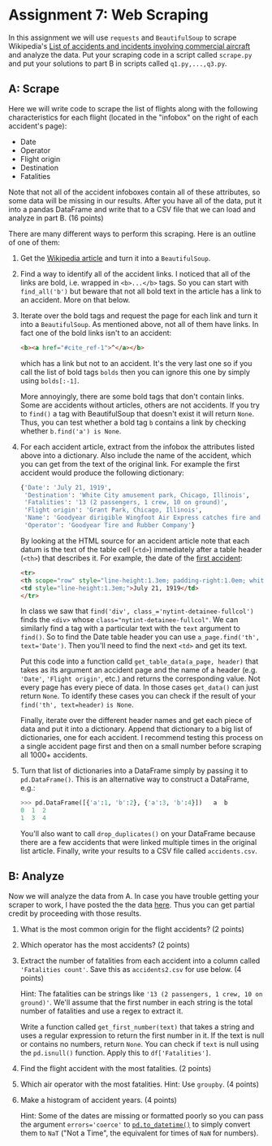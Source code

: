 # Assignment 7: Web Scraping
In this assignment we will use `requests` and `BeautifulSoup` to scrape Wikipedia's [List of accidents and incidents involving commercial aircraft](https://en.wikipedia.org/wiki/List_of_accidents_and_incidents_involving_commercial_aircraft) and analyze the data. Put your scraping code in a script called `scrape.py` and put your solutions to part B in scripts called `q1.py,...,q3.py`.

## A: Scrape
Here we will write code to scrape the list of flights along with the following characteristics for each flight (located in the "infobox" on the right of each accident's page):

 - Date
 - Operator
 - Flight origin
 - Destination
 - Fatalities

Note that not all of the accident infoboxes contain all of these attributes, so some data will be missing in our results. After you have all of the data, put it into a pandas DataFrame and write that to a CSV file that we can load and analyze in part B. (16 points)

There are many different ways to perform this scraping. Here is an outline of one of them:

1. Get the [Wikipedia article](https://en.wikipedia.org/wiki/List_of_accidents_and_incidents_involving_commercial_aircraft) and turn it into a `BeautifulSoup`.

2. Find a way to identify all of the accident links. I noticed that all of the links are bold, i.e. wrapped in `<b>...</b>` tags. So you can start with `find_all('b')` but beware that not all bold text in the article has a link to an accident. More on that below.
    
3. Iterate over the bold tags and request the page for each link and turn it into a `BeautifulSoup`. As mentioned above, not all of them have links. In fact one of the bold links isn't to an accident:
    
    ```html
    <b><a href="#cite_ref-1">^</a></b>
    ```

    which has a link but not to an accident. It's the very last one so if you call the list of bold tags `bolds` then you can ignore this one by simply using `bolds[:-1]`.
        
    More annoyingly, there are some bold tags that don't contain links. Some are accidents without articles, others are not accidents. If you try to `find()` a tag with BeautifulSoup that doesn't exist it will return `None`. Thus, you can test whether a bold tag `b` contains a link by checking whether `b.find('a') is None`.

4. For each accident article, extract from the infobox the attributes listed above into a dictionary. Also include the name of the accident, which you can get from the text of the original link. For example the first accident would produce the following dictionary:

    ```python
    {'Date': 'July 21, 1919',
     'Destination': 'White City amusement park, Chicago, Illinois',
     'Fatalities': '13 (2 passengers, 1 crew, 10 on ground)',
     'Flight origin': 'Grant Park, Chicago, Illinois',
     'Name': 'Goodyear dirigible Wingfoot Air Express catches fire and crashes',
     'Operator': 'Goodyear Tire and Rubber Company'}
    ```
    
    By looking at the HTML source for an accident article note that each datum is the text of the table cell (`<td>`) immediately after a table header (`<th>`) that describes it. For example, the date of the [first accident](https://en.wikipedia.org/wiki/Wingfoot_Air_Express_crash):
    
    ```html
    <tr>
    <th scope="row" style="line-height:1.3em; padding-right:1.0em; white-space:nowrap;">Date</th>
    <td style="line-height:1.3em;">July 21, 1919</td>
    </tr>
    ```
    
    In class we saw that `find('div', class_='nytint-detainee-fullcol')` finds the `<div>` whose `class="nytint-detainee-fullcol"`. We can similarly find a tag with a particular text with the `text` argument to `find()`. So to find the Date table header you can use `a_page.find('th', text='Date')`. Then you'll need to find the next `<td>` and get its text.
    
    Put this code into a function calld `get_table_data(a_page, header)` that takes as its argument an accident page and the name of a header (e.g. `'Date'`, `'Flight origin'`, etc.) and returns the corresponding value. Not every page has every piece of data. In those cases `get_data()` can just return `None`. To identify these cases you can check if the result of your `find('th', text=header)` `is None`.
    
    Finally, iterate over the different header names and get each piece of data and put it into a dictionary. Append that dictionary to a big list of dictionaries, one for each accident. I recommend testing this process on a single accident page first and then on a small number before scraping all 1000+ accidents.
    
5. Turn that list of dictionaries into a DataFrame simply by passing it to `pd.DataFrame()`. This is an alternative way to construct a DataFrame, e.g.:

    ```python
    >>> pd.DataFrame([{'a':1, 'b':2}, {'a':3, 'b':4}])   a  b
    0  1  2
    1  3  4
    ```
    
    You'll also want to call `drop_duplicates()` on your DataFrame because there are a few accidents that were linked multiple times in the original list article. Finally, write your results to a CSV file called `accidents.csv`.

## B: Analyze
Now we will analyze the data from A. In case you have trouble getting your scraper to work, I have posted the the data [here](TODO/accidents.csv). Thus you can get partial credit by proceeding with those results.

1. What is the most common origin for the flight accidents? (2 points)

2. Which operator has the most accidents? (2 points)

3. Extract the number of fatalities from each accident into a column called `'Fatalities count'`. Save this as `accidents2.csv` for use below. (4 points)

    Hint: The fatalities can be strings like `'13 (2 passengers, 1 crew, 10 on ground)'`. We'll assume that the first number in each string is the total number of fatalities and use a regex to extract it. 

    Write a function called `get_first_number(text)` that takes a string and uses a regular expression to return the first number in it. If the text is null or contains no numbers, return `None`. You can check if `text` is null using the `pd.isnull()` function. Apply this to `df['Fatalities']`.

3. Find the flight accident with the most fatalities. (2 points)

4. Which air operator with the most fatalities. Hint: Use `groupby`. (4 points)
    
5. Make a histogram of accident years. (4 points)

    Hint: Some of the dates are missing or formatted poorly so you can pass the argument `errors='coerce'` to [`pd.to_datetime()`](https://pandas.pydata.org/pandas-docs/stable/generated/pandas.to_datetime.html) to simply convert them to `NaT` ("Not a Time",  the equivalent for times of `NaN` for numbers).
